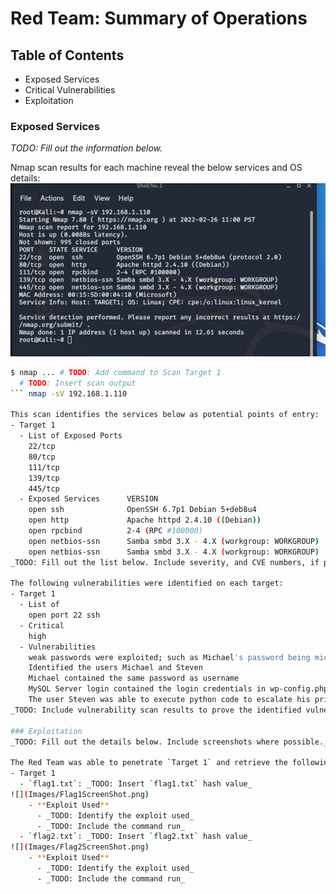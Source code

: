 # Red Team: Summary of Operations

## Table of Contents
- Exposed Services
- Critical Vulnerabilities
- Exploitation

### Exposed Services
_TODO: Fill out the information below._

Nmap scan results for each machine reveal the below services and OS details:
![](Images/Project3NmapScan.png)
```bash
$ nmap ... # TODO: Add command to Scan Target 1
  # TODO: Insert scan output
``` nmap -sV 192.168.1.110 

This scan identifies the services below as potential points of entry:
- Target 1
  - List of Exposed Ports
    22/tcp
    80/tcp
    111/tcp
    139/tcp
    445/tcp
  - Exposed Services      VERSION
    open ssh              OpenSSH 6.7p1 Debian 5+deb8u4
    open http             Apache httpd 2.4.10 ((Debian))
    open rpcbind          2-4 (RPC #100000)
    open netbios-ssn      Samba smbd 3.X - 4.X (workgroup: WORKGROUP) 
    open netbios-ssn      Samba smbd 3.X - 4.X (workgroup: WORKGROUP)
_TODO: Fill out the list below. Include severity, and CVE numbers, if possible._

The following vulnerabilities were identified on each target:
- Target 1
  - List of
    open port 22 ssh
  - Critical
    high
  - Vulnerabilities
    weak passwords were exploited; such as Michael's password being michael and Steven's password being easily cracked by John The Ripper. 
    Identified the users Michael and Steven
    Michael contained the same password as username
    MySQL Server login contained the login credentials in wp-config.php file in plain text. 
    The user Steven was able to execute python code to escalate his priveleges to root.
_TODO: Include vulnerability scan results to prove the identified vulnerabilities.

### Exploitation
_TODO: Fill out the details below. Include screenshots where possible._

The Red Team was able to penetrate `Target 1` and retrieve the following confidential data:
- Target 1
  - `flag1.txt`: _TODO: Insert `flag1.txt` hash value_
![](Images/Flag1ScreenShot.png)
    - **Exploit Used**
      - _TODO: Identify the exploit used_
      - _TODO: Include the command run_ 
  - `flag2.txt`: _TODO: Insert `flag2.txt` hash value_
![](Images/Flag2ScreenShot.png)
    - **Exploit Used**
      - _TODO: Identify the exploit used_
      - _TODO: Include the command run_
